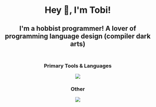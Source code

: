 <h1 align="center">Hey 👋, I'm Tobi!</h1>  
<h2 align="center">
  I'm a hobbist programmer! A lover of programming language design (compiler dark arts)
  <br></br>
</h2>  

<h3 align="center">
  Primary Tools & Languages
</h3>
<div align="center">
  <img src="https://skillicons.dev/icons?i=rust,c,git,cs,js,ts,py,lua,linux" />
</div>

<h3 align="center">
  Other
</h3>
<div align="center">
  <img src="https://skillicons.dev/icons?i=arduino,bash,cpp,html,md,mongodb,nodejs,deno,unity,unreal,vscode"/>
</div>
